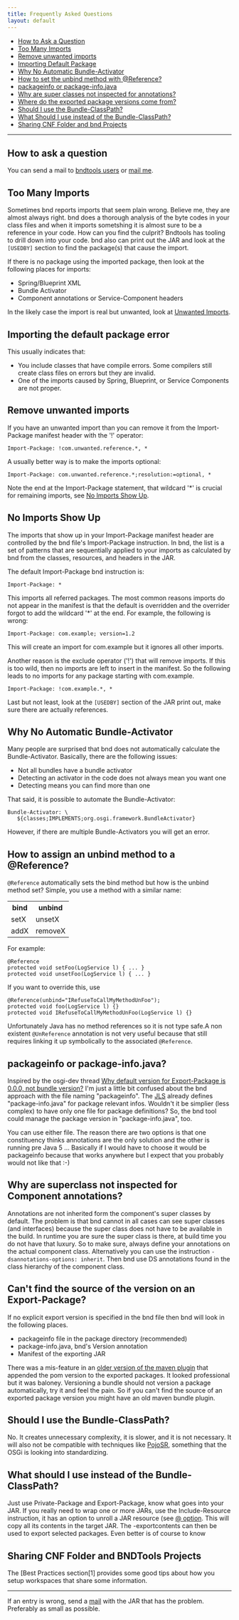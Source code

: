```yaml
---
title: Frequently Asked Questions
layout: default
---
```



* [How to Ask a Question](?#howToAsk)
* [Too Many Imports](?#tooManyImports)
* [Remove unwanted imports](?#removeUnwantedImports)
* [Importing Default Package](?#importingDefaultPackage)
* [Why No Automatic Bundle-Activator](?#automaticActivator)
* [How to set the unbind method with @Reference?](?#unbindMethod)
* [packageinfo or package-info.java](?#packageinfo)
* [Why are super classes not inspected for annotations?](?#supercomps)
* [Where do the exported package versions come from?](?#exportversions)
* [Should I use the Bundle-ClassPath?](?#bundleclasspath)
* [What Should I use instead of the Bundle-ClassPath?](?#bundleclasspath2)
* [Sharing CNF Folder and bnd Projects](?#workspaceSharing)
----

## How to ask a question <a name="howToAsk"/>
You can send a mail to [bndtools users](http://groups.google.com/group/bndtools-users/) or [mail me](mailto:Peter.Kriens@aQute.biz).

## Too Many Imports <a name="tooManyImports"/>
Sometimes bnd reports imports that seem plain wrong. Believe me, they are almost always right. bnd does a thorough analysis of the byte codes in your class files and when it imports sometshing it is almost sure to be a reference in your code. How can you find the culprit? Bndtools has tooling to drill down into your code. bnd also can print out the JAR and look at the `[USEDBY]` section to find the package(s) that cause the import.

If there is no package using the imported package, then look at the following places for imports:

* Spring/Blueprint XML
* Bundle Activator
* Component annotations or Service-Component headers

In the likely case the import is real but unwanted, look at [Unwanted Imports](?#removeUnwantedImports).

## Importing the default package error <a name="importingDefaultPackage"/>
This usually indicates that:

* You include classes that have compile errors. Some compilers still create class files on errors but they are invalid.
* One of the imports caused by Spring, Blueprint, or Service Components are not proper.

## Remove unwanted imports <a name="removeUnwantedImports"/>
If you have an unwanted import than you can remove it from the Import-Package manifest header with the '!' operator:

    Import-Package: !com.unwanted.reference.*, *

A usually better way is to make the imports optional:

    Import-Package: com.unwanted.reference.*;resolution:=optional, *

Note the end at the Import-Package statement, that wildcard '*' is crucial for remaining imports, see [No Imports Show Up](?#noImports).

## No Imports Show Up <a name="noImports"/>
The imports that show up in your Import-Package manifest header are controlled by the bnd file's Import-Package instruction. In bnd, the list is a set of patterns that are sequentially applied to your imports as calculated by bnd from the classes, resources, and headers in the JAR.

The default Import-Package bnd instruction is:

    Import-Package: *

This imports all referred packages. The most common reasons imports do not appear in the manifest is that the default is overridden and the overrider forgot to add the wildcard '*' at the end. For example, the following is wrong:

    Import-Package: com.example; version=1.2

This will create an import for com.example but it ignores all other imports.

Another reason is the exclude operator ('!') that will remove imports. If this is too wild, then no imports are left to insert in the manifest. So the following leads to no imports for any package starting with com.example.

    Import-Package: !com.example.*, *

Last but not least, look at the `[USEDBY]` section of the JAR print out, make sure there are actually references.

## Why No Automatic Bundle-Activator <a name="automaticActivator"/>
Many people are surprised that bnd does not automatically calculate the Bundle-Activator. Basically, there are the following issues:

* Not all bundles have a bundle activator
* Detecting an activator in the code does not always mean you want one
* Detecting means you can find more than one

That said, it is possible to automate the Bundle-Activator:

    Bundle-Activator: \
       ${classes;IMPLEMENTS;org.osgi.framework.BundleActivator}

However, if there are multiple Bundle-Activators you will get an error.

## How to assign an unbind method to a @Reference? <a name="unbindMethod"/>
`@Reference` automatically sets the bind method but how is the unbind method set? Simple, you use a method with a similar name:

<table style="width:100%">
  <tr>
    <th>bind</th>
    <th>unbind</th>
  </tr>
  <tr>
    <td>setX</td>
    <td>unsetX</td>
  </tr>
  <tr>
    <td>addX</td>
    <td>removeX</td>
  </tr>
</table>

For example:

    @Reference
    protected void setFoo(LogService l) { ... }
    protected void unsetFoo(LogService l) { ... }

If you want to override this, use

    @Reference(unbind="IRefuseToCallMyMethodUnFoo");
    protected void foo(LogService l) {}
    protected void IRefuseToCallMyMethodUnFoo(LogService l) {}

Unfortunately Java has no method references so it is not type safe.A non existent `@UnReference` annotation is not very useful because that still requires linking it up symbolically to the associated `@Reference`.

## packageinfo or package-info.java? <a name="packageinfo"/>
Inspired by the osgi-dev thread [Why default version for Export-Package is 0.0.0, not bundle version?](http://www.mail-archive.com/osgi-dev@mail.osgi.org/msg01514.html) I'm just a little bit confused about the bnd approach with the file naming "packageinfo". The [JLS](http://java.sun.com/docs/books/jls/third_edition/html/packages.html) already defines "package-info.java" for package relevant infos. Wouldn't it be simplier (less complex) to have only one file for package definitions? So, the bnd tool could manage the package version in "package-info.java", too.

You can use either file. The reason there are two options is that one constituency thinks annotations are the only solution and the other is running pre Java 5 ... Basically if I would have to choose it would be packageinfo because that works anywhere but I expect that you probably would not like that :-) 

## Why are superclass not inspected for Component annotations? <a name="supercomps"/>
Annotations are not inherited form the component's super classes by default. The problem is that bnd cannot in all cases can see super classes (and interfaces) because the super class does not have to be available in the build. In runtime you are sure the super class is there, at build time you do not have that luxury. So to make sure, always define your annotations on the actual component class. Alternatively you can use the instruction `-dsannotations-options: inherit`. Then bnd use DS annotations found in the class hierarchy of the component class.

## Can't find the source of the version on an Export-Package? <a name="exportversions"/>
If no explicit export version is specified in the bnd file then bnd will look in the following places.

* packageinfo file in the package directory (recommended)
* package-info.java, bnd's Version annotation
* Manifest of the exporting JAR

There was a mis-feature in an [older version of the maven plugin](http://www.mail-archive.com/users@felix.apache.org/msg09656.html) that appended the pom version to the exported packages. It looked professional but it was baloney. Versioning a bundle should not version a package automatically, try it and feel the pain. So if you can't find the source of an exported package version you might have an old maven bundle plugin. 

## Should I use the Bundle-ClassPath? <a name="bundleclasspath"/>
No. It creates unnecessary complexity, it is slower, and it is not necessary. It will also not be compatible with techniques like [PojoSR](http://code.google.com/p/pojosr), something that the OSGi is looking into standardizing.

## What should I use instead of the Bundle-ClassPath? <a name="bundleclasspath2"/>
Just use Private-Package and Export-Package, know what goes into your JAR. If you really need to wrap one or more JARs, use the Include-Resource instruction, it has an option to unroll a JAR resource (see [@ option](?#include-resource). This will copy all its contents in the target JAR. The -exportcontents can then be used to export selected packages. Even better is of course to know 

## Sharing CNF Folder and BNDTools Projects <a name="workspaceSharing"/>
The [Best Practices section[1] provides some good tips about how you setup workspaces that share some information. 

-----

If an entry is wrong, send a [mail](mailto:bnd@aQute.biz) with the JAR that has the problem. Preferably as small as possible.

